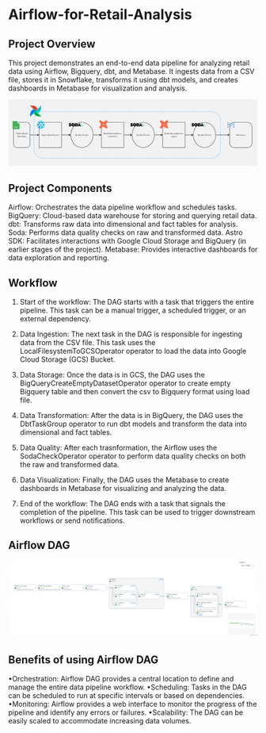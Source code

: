 # Airflow-for-Retail-Analysis

## Project Overview
This project demonstrates an end-to-end data pipeline for analyzing retail data using Airflow, Bigquery, dbt, and Metabase. It ingests data from a CSV file, stores it in Snowflake, transforms it using dbt models, and creates dashboards in Metabase for visualization and analysis.

![Alt text](airflow_bigquery_dbt_pipeline.png?raw=true "Title")

## Project Components

Airflow: Orchestrates the data pipeline workflow and schedules tasks.
BigQuery: Cloud-based data warehouse for storing and querying retail data.
dbt: Transforms raw data into dimensional and fact tables for analysis.
Soda: Performs data quality checks on raw and transformed data.
Astro SDK: Facilitates interactions with Google Cloud Storage and BigQuery (in earlier stages of the project).
Metabase: Provides interactive dashboards for data exploration and reporting.

## Workflow

1) Start of the workflow: The DAG starts with a task that triggers the entire pipeline. This task can be a manual trigger, a scheduled trigger, or an external dependency.

2) Data Ingestion: The next task in the DAG is responsible for ingesting data from the CSV file. This task uses the LocalFilesystemToGCSOperator operator to load the data into Google Cloud Storage (GCS) Bucket.

3) Data Storage: Once the data is in GCS, the DAG uses the BigQueryCreateEmptyDatasetOperator operator to create empty Bigquery table and then convert the csv to Bigquery format using load file.

4) Data Transformation: After the data is in BigQuery, the DAG uses the DbtTaskGroup operator to run dbt models and transform the data into dimensional and fact tables.

5) Data Quality: After each trasnformation, the Airflow uses the SodaCheckOperator operator to perform data quality checks on both the raw and transformed data.

6) Data Visualization: Finally, the DAG uses the Metabase to create dashboards in Metabase for visualizing and analyzing the data.

7) End of the workflow: The DAG ends with a task that signals the completion of the pipeline. This task can be used to trigger downstream workflows or send notifications.

## Airflow DAG
![Alt text](airflow_dag.png?raw=true "Title")

## Benefits of using Airflow DAG

•Orchestration: Airflow DAG provides a central location to define and manage the entire data pipeline workflow.
•Scheduling: Tasks in the DAG can be scheduled to run at specific intervals or based on dependencies.
•Monitoring: Airflow provides a web interface to monitor the progress of the pipeline and identify any errors or failures.
•Scalability: The DAG can be easily scaled to accommodate increasing data volumes.
